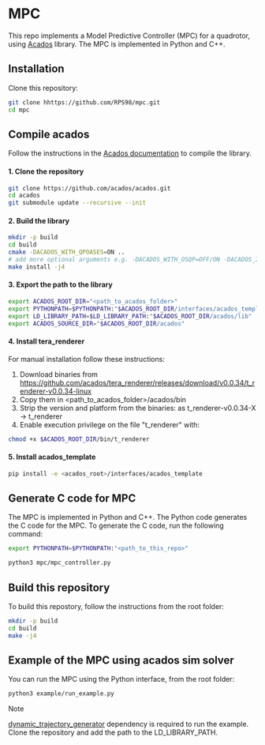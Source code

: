 # MPC

This repo implements a Model Predictive Controller (MPC) for a quadrotor, using [Acados](https://docs.acados.org/index.html#) library. The MPC is implemented in Python and C++.


## Installation

Clone this repository:

```bash
git clone hhttps://github.com/RPS98/mpc.git
cd mpc
```

## Compile acados

Follow the instructions in the [Acados documentation](https://docs.acados.org/installation/index.html) to compile the library.

#### 1. Clone the repository

```bash
git clone https://github.com/acados/acados.git
cd acados
git submodule update --recursive --init
```

#### 2. Build the library

```bash
mkdir -p build
cd build
cmake -DACADOS_WITH_QPOASES=ON ..
# add more optional arguments e.g. -DACADOS_WITH_OSQP=OFF/ON -DACADOS_INSTALL_DIR=<path_to_acados_installation_folder> above
make install -j4
```

#### 3. Export the path to the library

```bash
export ACADOS_ROOT_DIR="<path_to_acados_folder>"
export PYTHONPATH=$PYTHONPATH:"$ACADOS_ROOT_DIR/interfaces/acados_template/"
export LD_LIBRARY_PATH=$LD_LIBRARY_PATH:"$ACADOS_ROOT_DIR/acados/lib"
export ACADOS_SOURCE_DIR="$ACADOS_ROOT_DIR/acados"
```

#### 4. Install tera_renderer

For manual installation follow these instructions:

 1. Download binaries from https://github.com/acados/tera_renderer/releases/download/v0.0.34/t_renderer-v0.0.34-linux
 2. Copy them in <path_to_acados_folder>/acados/bin
 3. Strip the version and platform from the binaries: as t_renderer-v0.0.34-X -> t_renderer
 4. Enable execution privilege on the file "t_renderer" with:

```bash
chmod +x $ACADOS_ROOT_DIR/bin/t_renderer
```

#### 5. Install acados_template

```bash
pip install -e <acados_root>/interfaces/acados_template
```

## Generate C code for MPC

The MPC is implemented in Python and C++. The Python code generates the C code for the MPC. To generate the C code, run the following command:

```bash
export PYTHONPATH=$PYTHONPATH:"<path_to_this_repo>"
```

```bash
python3 mpc/mpc_controller.py
```

## Build this repository

To build this repostory, follow the instructions from the root folder:

```bash
mkdir -p build
cd build
make -j4
```

## Example of the MPC using acados sim solver

You can run the MPC using the Python interface, from the root folder:

```bash
python3 example/run_example.py
```

> [!NOTE] 
> [dynamic_trajectory_generator](https://github.com/miferco97/dynamic_trajectory_generator.git) dependency is required to run the example. Clone the repository and add the path to the LD_LIBRARY_PATH.